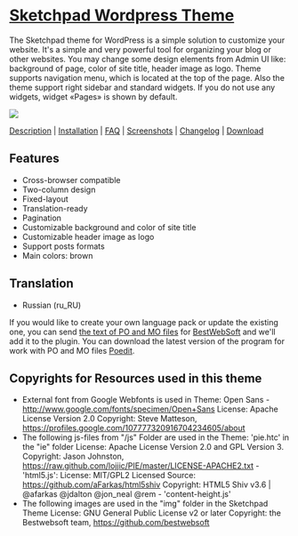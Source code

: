 <a href="http://bestwebsoft.com/theme/sketchpad/" target=_blank>Sketchpad Wordpress Theme</a>
=========================

The Sketchpad theme for WordPress is a simple solution to customize your website. It's a simple and very powerful tool for organizing your blog or other websites. You may change some design elements from Admin UI like: background of page, color of site title, header image as logo. Theme supports navigation menu, which is located at the top of the page. Also the theme support right sidebar and standard widgets. If you do not use any widgets, widget «Pages» is shown by default.

<img src="http://bestwebsoft.com/wp-content/uploads/2014/04/sketchpad-wp-banner.jpg" />

<a href="http://bestwebsoft.com/products/sketchpad/#description" target=_blank>Description</a> | 
<a href="http://bestwebsoft.com/products/sketchpad/#installation" target=_blank>Installation</a> | 
<a href="http://bestwebsoft.com/products/sketchpad//#faq" target=_blank>FAQ</a> | 
<a href="http://bestwebsoft.com/products/sketchpad//#screenshots" target=_blank>Screenshots</a> | 
<a href="http://bestwebsoft.com/products/sketchpad/#changelog" target=_blank>Changelog</a> | 
<a href="http://bestwebsoft.com/products/sketchpad/#download" target=_blank>Download</a>


Features
-------------------
* Cross-browser compatible
* Two-column design
* Fixed-layout
* Translation-ready
* Pagination
* Customizable background and color of site title
* Customizable header image as logo
* Support posts formats
* Main colors: brown

Translation
-------------------
* Russian (ru_RU)

If you would like to create your own language pack or update the existing one, you can send <a href="http://codex.wordpress.org/Translating_WordPress" target="_blank">the text of PO and MO files</a> for <a href="http://support.bestwebsoft.com" target="_blank">BestWebSoft</a> and we'll add it to the plugin. You can download the latest version of the program for work with PO and MO files  <a href="http://www.poedit.net/download.php" target="_blank">Poedit</a>.

Copyrights for Resources used in this theme
-------------------
* External font from Google Webfonts is used in Theme:
 Open Sans - http://www.google.com/fonts/specimen/Open+Sans License: Apache License Version 2.0 Copyright: Steve Matteson, https://profiles.google.com/107777320916704234605/about
* The following js-files from "/js" Folder are used in the Theme:
 'pie.htc' in the "ie" folder License: Apache License Version 2.0 and GPL Version 3. Copyright: Jason Johnston, https://raw.github.com/lojjic/PIE/master/LICENSE-APACHE2.txt - 'html5.js': License: MIT/GPL2 Licensed Source: https://github.com/aFarkas/html5shiv Copyright: HTML5 Shiv v3.6 | @afarkas @jdalton @jon_neal @rem - 'content-height.js'
* The following images are used in the "img" folder in the Sketchpad Theme
License: GNU General Public License v2 or later Copyright: the Bestwebsoft team, https://github.com/bestwebsoft 
